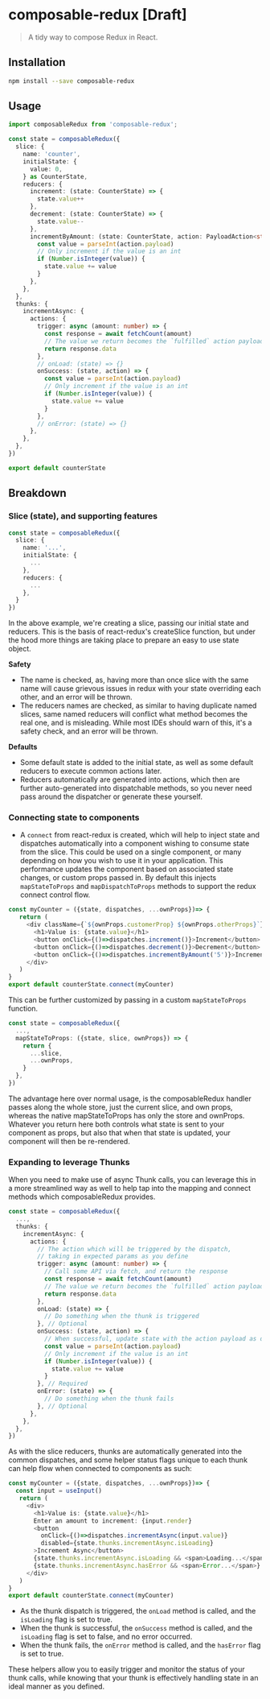 # composable-redux [Draft]

> A tidy way to compose Redux in React.

## Installation

```bash
npm install --save composable-redux
```

## Usage

```ts
import composableRedux from 'composable-redux';

const state = composableRedux({
  slice: {
    name: 'counter',
    initialState: {
      value: 0,
    } as CounterState,
    reducers: {
      increment: (state: CounterState) => {
        state.value++
      },
      decrement: (state: CounterState) => {
        state.value--
      },
      incrementByAmount: (state: CounterState, action: PayloadAction<string>) => {
        const value = parseInt(action.payload)
        // Only increment if the value is an int
        if (Number.isInteger(value)) {
          state.value += value
        }
      },
    },
  },
  thunks: {
    incrementAsync: {
      actions: {
        trigger: async (amount: number) => {
          const response = await fetchCount(amount)
          // The value we return becomes the `fulfilled` action payload
          return response.data
        },
        // onLoad: (state) => {}
        onSuccess: (state, action) => {
          const value = parseInt(action.payload)
          // Only increment if the value is an int
          if (Number.isInteger(value)) {
            state.value += value
          }
        },
        // onError: (state) => {}
      },
    },
  },
})

export default counterState
```

## Breakdown

### Slice (state), and supporting features

```ts
const state = composableRedux({
  slice: {
    name: '...',
    initialState: {
      ...
    },
    reducers: {
      ...
    },
  }
})
```

In the above example, we're creating a slice, passing our initial state and reducers. This is the basis of react-redux's createSlice function, but under the hood more things are taking place to prepare an easy to use state object.

**Safety**
* The name is checked, as, having more than once slice with the same name will cause grievous issues in redux with your state overriding each other, and an error will be thrown.
* The reducers names are checked, as similar to having duplicate named slices, same named reducers will conflict what method becomes the real one, and is misleading. While most IDEs should warn of this, it's a safety check, and an error will be thrown.

**Defaults**
* Some default state is added to the initial state, as well as some default reducers to execute common actions later.
* Reducers automatically are generated into actions, which then are further auto-generated into dispatchable methods, so you never need pass around the dispatcher or generate these yourself.

### Connecting state to components

* A `connect` from react-redux is created, which will help to inject state and dispatches automatically into a component wishing to consume state from the slice. This could be used on a single component, or many depending on how you wish to use it in your application. This performance updates the component based on associated state changes, or custom props passed in. By default this injects `mapStateToProps` and `mapDispatchToProps` methods to support the redux connect control flow.

```ts
const myCounter = ({state, dispatches, ...ownProps})=> {
   return (
     <div className={`${ownProps.customerProp} ${ownProps.otherProps}`}>
       <h1>Value is: {state.value}</h1>
       <button onClick={()=>dispatches.increment()}>Increment</button>
       <button onClick={()=>dispatches.decrement()}>Decrement</button>
       <button onClick={()=>dispatches.incrementByAmount('5')}>Increment by 5</button>
     </div>
   )
}
export default counterState.connect(myCounter)
```

This can be further customized by passing in a custom `mapStateToProps` function.

```ts
const state = composableRedux({
  ...,
  mapStateToProps: ({state, slice, ownProps}) => {
    return {
      ...slice,
      ...ownProps,
    }
  },
})
```

The advantage here over normal usage, is the composableRedux handler passes along the whole store, just the current slice, and own props, whereas the native mapStateToProps has only the store and ownProps. Whatever you return here both controls what state is sent to your component as props, but also that when that state is updated, your component will then be re-rendered.

### Expanding to leverage Thunks

When you need to make use of async Thunk calls, you can leverage this in a more streamlined way as well to help tap into the mapping and connect methods which composableRedux provides.

```ts
const state = composableRedux({
  ...,
  thunks: {
    incrementAsync: {
      actions: {
        // The action which will be triggered by the dispatch, 
        // taking in expected params as you define
        trigger: async (amount: number) => {
          // Call some API via fetch, and return the response
          const response = await fetchCount(amount)
          // The value we return becomes the `fulfilled` action payload, passed to the `onSuccess` method
          return response.data
        },
        onLoad: (state) => {
          // Do something when the thunk is triggered
        }, // Optional
        onSuccess: (state, action) => {
          // When successful, update state with the action payload as desired
          const value = parseInt(action.payload)
          // Only increment if the value is an int
          if (Number.isInteger(value)) {
            state.value += value
          }
        }, // Required
        onError: (state) => {
          // Do something when the thunk fails
        }, // Optional
      },
    },
  },
})
```

As with the slice reducers, thunks are automatically generated into the common dispatches, and some helper status flags unique to each thunk can help flow when connected to components as such:

```ts
const myCounter = ({state, dispatches, ...ownProps})=> {
  const input = useInput()
   return (
     <div>
       <h1>Value is: {state.value}</h1>
       Enter an amount to increment: {input.render}
       <button 
         onClick={()=>dispatches.incrementAsync(input.value)}
         disabled={state.thunks.incrementAsync.isLoading}
       >Increment Async</button>
       {state.thunks.incrementAsync.isLoading && <span>Loading...</span>}
       {state.thunks.incrementAsync.hasError && <span>Error...</span>}
     </div>
   )
}
export default counterState.connect(myCounter)
```

* As the thunk dispatch is triggered, the `onLoad` method is called, and the `isLoading` flag is set to true.
* When the thunk is successful, the `onSuccess` method is called, and the `isLoading` flag is set to false, and no error occurred.
* When the thunk fails, the `onError` method is called, and the `hasError` flag is set to true.

These helpers allow you to easily trigger and monitor the status of your thunk calls, while knowing that your thunk is effectively handling state in an ideal manner as you defined.